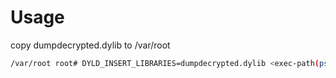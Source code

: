 # Usage

copy dumpdecrypted.dylib to /var/root
```bash
/var/root root# DYLD_INSERT_LIBRARIES=dumpdecrypted.dylib <exec-path(ps -A | grep ...)>
```

